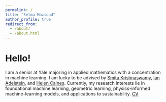 ```yaml
---
permalink: /
title: "Selma Mazioud"
author_profile: true
redirect_from: 
  - /about/
  - /about.html
---
```


Hello! 
======
I am a senior at Yale majoring in applied mathematics with a concentration in machine learning. I am lucky to be advised by
<a href="https://krishnaswamylab.org">Smita Krishnaswamy</a>,
<a href="https://sites.google.com/view/adelstein">Ian Adelstein</a>, and
<a href="https://wlab.yale.edu/people/helen-caines">Helen Caines</a>. Currently, my
research interests lie in foundational machine learning, geometric learning,
physics-informed machine-learning models, and applications to sustainability.
<a href="files/Selma_CV_final.pdf">CV</a>
